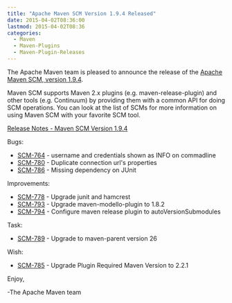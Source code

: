 ```yaml
---
title: "Apache Maven SCM Version 1.9.4 Released"
date: 2015-04-02T08:36:00
lastmod: 2015-04-02T08:36
categories:
  - Maven
  - Maven-Plugins
  - Maven-Plugin-Releases
---
```

The Apache Maven team is pleased to announce the release of the 
[Apache Maven SCM, version 1.9.4](http://maven.apache.org/scm/).

Maven SCM supports Maven 2.x plugins (e.g. maven-release-plugin) and other
tools (e.g. Continuum) by providing them with a common API for doing SCM
operations. You can look at the list of SCMs for more information on using
Maven SCM with your favorite SCM tool.

<!-- more -->

[Release Notes - Maven SCM Version 1.9.4](http://jira.codehaus.org/secure/ReleaseNote.jspa?projectId=10527&version=20624)


Bugs:

 * [SCM-764](https://issues.apache.org/jira/browse/SCM-764) - username and credentials shown as INFO on commadline
 * [SCM-780](https://issues.apache.org/jira/browse/SCM-780) - Duplicate connection url's properties
 * [SCM-786](https://issues.apache.org/jira/browse/SCM-786) - Missing dependency on JUnit

Improvements:

 * [SCM-778](https://issues.apache.org/jira/browse/SCM-778) - Upgrade junit and hamcrest
 * [SCM-793](https://issues.apache.org/jira/browse/SCM-793) - Upgrade maven-modello-plugin to 1.8.2
 * [SCM-794](https://issues.apache.org/jira/browse/SCM-794) - Configure maven release plugin to autoVersionSubmodules

Task:

 * [SCM-789](https://issues.apache.org/jira/browse/SCM-789) - Upgrade to maven-parent version 26

Wish:

 * [SCM-785](https://issues.apache.org/jira/browse/SCM-785) - Upgrade Plugin Required Maven Version to 2.2.1


Enjoy,

-The Apache Maven team
